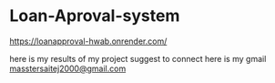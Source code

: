 # Loan-Aproval-system

https://loanapproval-hwab.onrender.com/

here is my results of my project
suggest 
to connect here is my gmail masstersaitej2000@gmail.com
